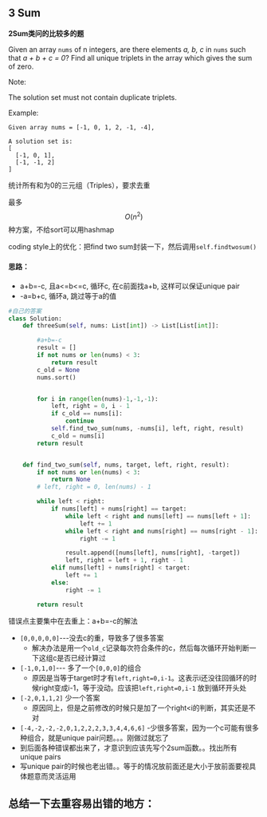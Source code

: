 ## 3 Sum

**2Sum类问的比较多的题**

Given an array `nums` of n integers, are there elements _a, b, c_ in `nums` such that _a + b + c = 0_? Find all unique triplets in the array which gives the sum of zero.

Note:

The solution set must not contain duplicate triplets.

Example:

```
Given array nums = [-1, 0, 1, 2, -1, -4],

A solution set is:
[
  [-1, 0, 1],
  [-1, -1, 2]
]
```

统计所有和为0的三元组（Triples），要求去重

最多$$O(n^2)$$种方案，不给sort可以用hashmap

coding style上的优化：把find two sum封装一下，然后调用`self.findtwosum()`

#### 思路：

* a+b=-c, 且a&lt;=b&lt;=c, 循环c, 在c前面找a+b, 这样可以保证unique pair
* -a=b+c, 循环a, 跳过等于a的值

```py
#自己的答案
class Solution:
    def threeSum(self, nums: List[int]) -> List[List[int]]:

        #a+b=-c
        result = []
        if not nums or len(nums) < 3:
            return result
        c_old = None
        nums.sort()


        for i in range(len(nums)-1,-1,-1):
            left, right = 0, i - 1
            if c_old == nums[i]:
                continue
            self.find_two_sum(nums, -nums[i], left, right, result)
            c_old = nums[i]
        return result


    def find_two_sum(self, nums, target, left, right, result):
        if not nums or len(nums) < 3:
            return None
        # left, right = 0, len(nums) - 1

        while left < right:
            if nums[left] + nums[right] == target:
                while left < right and nums[left] == nums[left + 1]:
                    left += 1
                while left < right and nums[right] == nums[right - 1]:
                    right -= 1

                result.append([nums[left], nums[right], -target])
                left, right = left + 1, right - 1
            elif nums[left] + nums[right] < target:
                left += 1
            else:
                right -= 1

        return result
```

错误点主要集中在去重上：a+b=-c的解法  
- ``[0,0,0,0,0]``---没去c的重，导致多了很多答案
   - 解决办法是用一个``old_c``记录每次符合条件的c，然后每次循环开始判断一下这组c是否已经计算过 
- ``[-1,0,1,0]``---  多了一个``[0,0,0]``的组合
    - 原因是当等于target时才有``left,right=0,i-1``。这表示i还没往回循环的时候right变成i-1，等于没动。应该把``left,right=0,i-1`` 放到循环开头处
- ``[-2,0,1,1,2]`` 少一个答案  
    - 原因同上，但是之前修改的时候只是加了一个right<i的判断，其实还是不对
- ``[-4,-2,-2,-2,0,1,2,2,2,3,3,4,4,6,6]`` 
    -少很多答案，因为一个c可能有很多种组合，就是unique pair问题。。。刚做过就忘了  
- 到后面各种错误都出来了，才意识到应该先写个2sum函数。。找出所有unique pairs
 - 写unique pair的时候也老出错。。等于的情况放前面还是大小于放前面要视具体题意而灵活运用

总结一下去重容易出错的地方：
- 


